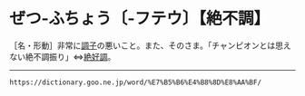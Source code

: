 # ぜつ‐ふちょう〔‐フテウ〕【絶不調】

［名・形動］非常に[調子](ちょうし（調子）)の悪いこと。また、そのさま。「チャンピオンとは思えない絶不調振り」⇔[絶好調](https://dictionary.goo.ne.jp/word/%E7%B5%B6%E5%A5%BD%E8%AA%BF/#jn-124437)。

---
`https://dictionary.goo.ne.jp/word/%E7%B5%B6%E4%B8%8D%E8%AA%BF/`